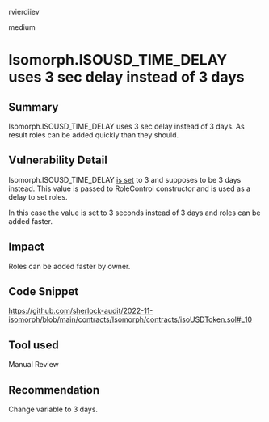 rvierdiiev

medium

# Isomorph.ISOUSD_TIME_DELAY uses 3 sec delay instead of 3 days

## Summary
Isomorph.ISOUSD_TIME_DELAY uses 3 sec delay instead of 3 days. As result roles can be added quickly than they should.
## Vulnerability Detail
Isomorph.ISOUSD_TIME_DELAY [is set](https://github.com/sherlock-audit/2022-11-isomorph/blob/main/contracts/Isomorph/contracts/isoUSDToken.sol#L10) to 3 and supposes to be 3 days instead. This value is passed to RoleControl constructor and is used as a delay to set roles.

In this case the value is set to 3 seconds instead of 3 days and roles can be added faster.
## Impact
Roles can be added faster by owner.
## Code Snippet
https://github.com/sherlock-audit/2022-11-isomorph/blob/main/contracts/Isomorph/contracts/isoUSDToken.sol#L10
## Tool used

Manual Review

## Recommendation
Change variable to 3 days.